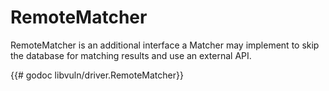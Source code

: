 # RemoteMatcher
RemoteMatcher is an additional interface a Matcher may implement to skip the
database for matching results and use an external API.

{{# godoc libvuln/driver.RemoteMatcher}}
